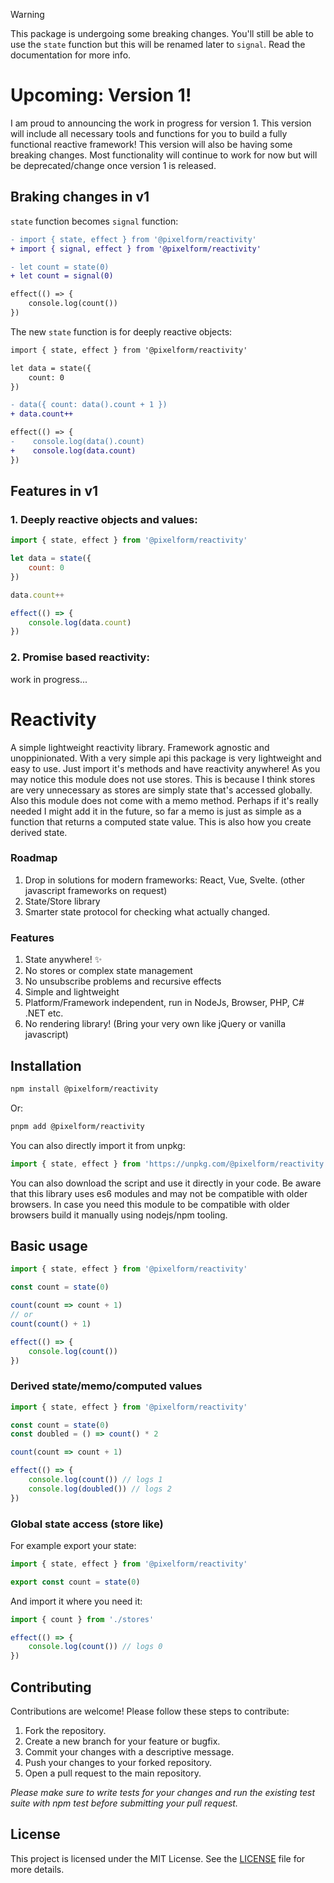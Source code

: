 > [!WARNING]
> This package is undergoing some breaking changes. You'll still be able to use the `state` function but this will be renamed later to `signal`. Read the documentation for more info.

# Upcoming: Version 1!
I am proud to announcing the work in progress for version 1. This version will include all necessary tools and functions for you to build a fully functional reactive framework! This version will also be having some breaking changes. Most functionality will continue to work for now but will be deprecated/change once version 1 is released.

## Braking changes in v1

`state` function becomes `signal` function:
```diff
- import { state, effect } from '@pixelform/reactivity'
+ import { signal, effect } from '@pixelform/reactivity'

- let count = state(0)
+ let count = signal(0)

effect(() => {
    console.log(count())
})
```

The new `state` function is for deeply reactive objects:
```diff
import { state, effect } from '@pixelform/reactivity'

let data = state({
    count: 0
})

- data({ count: data().count + 1 })
+ data.count++

effect(() => {
-    console.log(data().count)
+    console.log(data.count)
})
```

## Features in v1

### 1. Deeply reactive objects and values:
```javascript
import { state, effect } from '@pixelform/reactivity'

let data = state({
    count: 0
})

data.count++

effect(() => {
    console.log(data.count)
})
```

### 2. Promise based reactivity:
work in progress...

# Reactivity

A simple lightweight reactivity library. Framework agnostic and unoppinionated.
With a very simple api this package is very lightweight and easy to use.
Just import it's methods and have reactivity anywhere! As you may notice this module does not use stores. This is because I think stores are very unnecessary as stores are simply state that's accessed globally. Also this module
does not come with a memo method. Perhaps if it's really needed I might add it in the future, so far a memo is just as simple as a function that returns a computed state value. This is also how you create derived state.

### Roadmap

1. Drop in solutions for modern frameworks: React, Vue, Svelte. (other javascript frameworks on request)
3. State/Store library
5. Smarter state protocol for checking what actually changed.

### Features

1. State anywhere! ✨
2. No stores or complex state management
3. No unsubscribe problems and recursive effects
4. Simple and lightweight
5. Platform/Framework independent, run in NodeJs, Browser, PHP, C# .NET etc.
6. No rendering library! (Bring your very own like jQuery or vanilla javascript)

## Installation

```sh
npm install @pixelform/reactivity
```

Or:

```sh
pnpm add @pixelform/reactivity
```

You can also directly import it from unpkg:
```javascript
import { state, effect } from 'https://unpkg.com/@pixelform/reactivity'
```

You can also download the script and use it directly in your code.
Be aware that this library uses es6 modules and may not be compatible with older browsers.
In case you need this module to be compatible with older browsers build it manually using nodejs/npm tooling.

## Basic usage

```javascript
import { state, effect } from '@pixelform/reactivity'

const count = state(0)

count(count => count + 1)
// or
count(count() + 1)

effect(() => {
    console.log(count())
})
```

### Derived state/memo/computed values

```javascript
import { state, effect } from '@pixelform/reactivity'

const count = state(0)
const doubled = () => count() * 2

count(count => count + 1)

effect(() => {
    console.log(count()) // logs 1
    console.log(doubled()) // logs 2
})
```

### Global state access (store like)

For example export your state:

```javascript
import { state, effect } from '@pixelform/reactivity'

export const count = state(0)
```

And import it where you need it:

```javascript
import { count } from './stores'

effect(() => {
    console.log(count()) // logs 0
})
```

## Contributing

Contributions are welcome! Please follow these steps to contribute:

1. Fork the repository.
2. Create a new branch for your feature or bugfix.
3. Commit your changes with a descriptive message.
4. Push your changes to your forked repository.
5. Open a pull request to the main repository.

_Please make sure to write tests for your changes and run the existing test suite with npm test before submitting your pull request._

## License

This project is licensed under the MIT License.
See the [LICENSE](https://github.com/PixelForm/hybrid/blob/main/LICENSE.md) file for more details.
